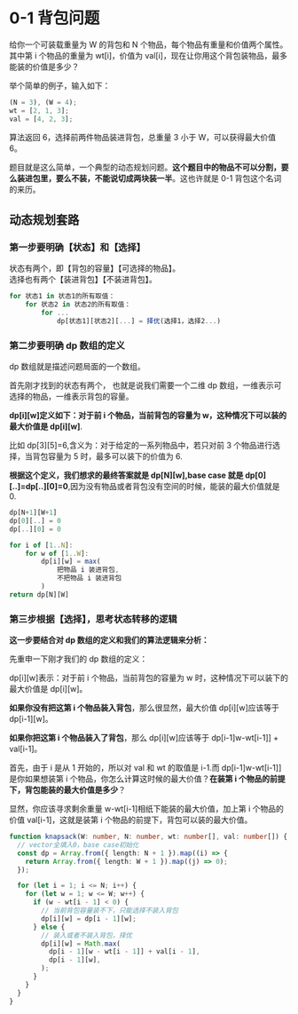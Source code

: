 # 0-1 背包问题

给你一个可装载重量为 W 的背包和 N 个物品，每个物品有重量和价值两个属性。其中第 i 个物品的重量为 wt[i]，价值为 val[i]，现在让你用这个背包装物品，最多能装的价值是多少？

举个简单的例子，输入如下：

```typescript
(N = 3), (W = 4);
wt = [2, 1, 3];
val = [4, 2, 3];
```

算法返回 6，选择前两件物品装进背包，总重量 3 小于 W，可以获得最大价值 6。

题目就是这么简单，一个典型的动态规划问题。**这个题目中的物品不可以分割，要么装进包里，要么不装，不能说切成两块装一半**。这也许就是 0-1 背包这个名词的来历。

## 动态规划套路

### 第一步要明确【状态】和【选择】

状态有两个，即【背包的容量】【可选择的物品】。  
选择也有两个【装进背包】【不装进背包】。

```typescript
for 状态1 in 状态1的所有取值：
    for 状态2 in 状态2的所有取值：
        for ...
            dp[状态1][状态2][...] = 择优(选择1，选择2...)
```

### 第二步要明确 dp 数组的定义

dp 数组就是描述问题局面的一个数组。

首先刚才找到的状态有两个， 也就是说我们需要一个二维 dp 数组，一维表示可选择的物品，一维表示背包的容量。

**dp[i][w]定义如下：对于前 i 个物品，当前背包的容量为 w，这种情况下可以装的最大价值是 dp[i][w]**.

比如 dp[3][5]=6,含义为：对于给定的一系列物品中，若只对前 3 个物品进行选择，当背包容量为 5 时，最多可以装下的价值为 6.

**根据这个定义，我们想求的最终答案就是 dp[N][w],base case 就是 dp[0][..]=dp[..][0]=0**,因为没有物品或者背包没有空间的时候，能装的最大价值就是 0.

```typescript
dp[N+1][W+1]
dp[0][..] = 0
dp[..][0] = 0

for i of [1..N]:
    for w of [1..W]:
        dp[i][w] = max(
            把物品 i 装进背包,
            不把物品 i 装进背包
        )
return dp[N][W]
```

### 第三步根据【选择】，思考状态转移的逻辑

**这一步要结合对 dp 数组的定义和我们的算法逻辑来分析：**

先重申一下刚才我们的 dp 数组的定义：

dp[i][w]表示：对于前 i 个物品，当前背包的容量为 w 时，这种情况下可以装下的最大价值是 dp[i][w]。

**如果你没有把这第 i 个物品装入背包**，那么很显然，最大价值 dp[i][w]应该等于 dp[i-1][w]。

**如果你把这第 i 个物品装入了背包**，那么 dp[i][w]应该等于 dp[i-1]w-wt[i-1]] + val[i-1]。

首先，由于 i 是从 1 开始的，所以对 val 和 wt 的取值是 i-1.而 dp[i-1]w-wt[i-1]]是你如果想装第 i 个物品，你怎么计算这时候的最大价值？**在装第 i 个物品的前提下，背包能装的最大价值是多少**？

显然，你应该寻求剩余重量 w-wt[i-1]相纸下能装的最大价值，加上第 i 个物品的价值 val[i-1]，这就是装第 i 个物品的前提下，背包可以装的最大价值。

```typescript
function knapsack(W: number, N: number, wt: number[], val: number[]) {
  // vector全填入0，base case初始化
  const dp = Array.from({ length: N + 1 }).map((i) => {
    return Array.from({ length: W + 1 }).map((j) => 0);
  });

  for (let i = 1; i <= N; i++) {
    for (let w = 1; w <= W; w++) {
      if (w - wt[i - 1] < 0) {
        // 当前背包容量装不下，只能选择不装入背包
        dp[i][w] = dp[i - 1][w];
      } else {
        // 装入或者不装入背包，择优
        dp[i][w] = Math.max(
          dp[i - 1][w - wt[i - 1]] + val[i - 1],
          dp[i - 1][w],
        );
      }
    }
  }
}
```
